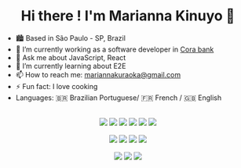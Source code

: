 <div align="center">
  <h1> Hi there ! I'm Marianna Kinuyo 👋</h1>
</div>

- 🏙️  Based in São Paulo - SP, Brazil
- 🔭 I’m currently working as a software developer in [Cora bank](https://www.cora.com.br/)
- 💬 Ask me about JavaScript, React
- 🌱 I’m currently learning about E2E
- 📫 How to reach me: mariannakuraoka@gmail.com
- ⚡ Fun fact: I love cooking
- Languages: 🇧🇷 Brazilian Portuguese/ 🇫🇷 French / 🇬🇧 English

##

  <div style="display: inline_block" align="center">
    <img align="center" src="https://img.shields.io/badge/HTML5-E34F26?style=for-the-badge&logo=html5&logoColor=white"/>
    <img align="center" src="https://img.shields.io/badge/CSS3-1572B6?style=for-the-badge&logo=css3&logoColor=white" />
    <img align="center" src="https://img.shields.io/badge/Sass-CC6699?style=for-the-badge&logo=sass&logoColor=white" />
    <img align="center" src="https://img.shields.io/badge/JavaScript-F7DF1E?style=for-the-badge&logo=javascript&logoColor=black" />
    <img align="center" src="https://img.shields.io/badge/TypeScript-007ACC?style=for-the-badge&logo=typescript&logoColor=white" />
    <img align="center" src="https://img.shields.io/badge/React-20232A?style=for-the-badge&logo=react&logoColor=61DAFB" />
  </div>
  <br>
  <div style="display: inline_block"  align="center">
    <img align="center" src="https://img.shields.io/badge/Jest-323330?style=for-the-badge&logo=Jest&logoColor=white" />
    <img align="center" src="https://img.shields.io/badge/testing%20library-323330?style=for-the-badge&logo=testing-library&logoColor=red" />
    <img align="center" src="https://img.shields.io/badge/GIT-E44C30?style=for-the-badge&logo=git&logoColor=white" />
    <img align="center" src="https://img.shields.io/badge/styled--components-DB7093?style=for-the-badge&logo=styled-components&logoColor=white" />
  </div>
  <br>
  <div style="display: inline_block"  align="center">
    <img align="center" src="https://img.shields.io/badge/Node.js-43853D?style=for-the-badge&logo=node.js&logoColor=white" />
    <img align="center" src="https://img.shields.io/badge/Vue.js-35495E?style=for-the-badge&logo=vue.js&logoColor=4FC08D" />
    <img align="center" src="https://img.shields.io/badge/PHP-777BB4?style=for-the-badge&logo=php&logoColor=white" />
  </div>
